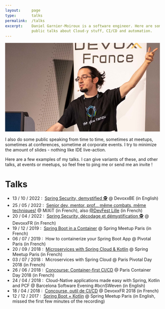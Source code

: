 ```yaml
---
layout:     page
type:       talks
permalink:  /talks
excerpt:    Daniel Garnier-Moiroux is a software engineer. Here are some of his
            public talks about Cloud-y stuff, CI/CD and automation.
---
```


<div id="cover-pic" class="text-center">
    <img src="/assets/talks.jpg" alt="Picture of the author live coding" />
</div>



I also do some public speaking from time to time, sometimes at meetups, sometimes
at conferences, sometime at corporate events. I try to minimize the amount of
slides - nothing like IDE live-action.

Here are a few examples of my talks. I can give variants of these, and other talks,
at events or meetups, so feel free to ping me or send me an invite !

<h1>Talks</h1>

<ul class="no-justify roomy-list">
    <li>
        <span>13 / 10 / 2022 :&nbsp;</span>
        <a href="https://www.youtube.com/watch?v=iJ2muJniikY" target="_blank" rel="noopener">Spring Security, demystified 🕵️</a>
        <span>@ DevoxxBE (in English)</span>
    </li>
    <li>
        <span>25 / 05 / 2022 :&nbsp;</span>
        <a href="https://vimeo.com/728604548" target="_blank" rel="noopener">Senior dev, mentor, prof... même combats, même techniques!</a>
        <span>@ MiXiT (in French),</span>
        <span>
          also <a href="https://www.youtube.com/watch?v=rsJovUjXK-Q" target="_blank" rel="noopener">@DevFest Lille</a> (in French)
        </span>
    </li>
    <li>
        <span>20 / 04 / 2022 :&nbsp;</span>
        <a href="https://www.youtube.com/watch?v=wYR6L_1Jb4I" target="_blank" rel="noopener">Spring Security, décodage et démystification 🕵️</a>
        <span>@ DevoxxFR (in French)</span>
    </li>
    <li>
        <span>19 / 12 / 2019 :&nbsp;</span>
        <a href="https://www.youtube.com/watch?v=LPu3CQUulz0" target="_blank" rel="noopener">Spring Boot in a Container</a>
        <span>@ Spring Meetup Paris (in French)</span>
    </li>
    <li>
        <span>06 / 07 / 2019 :&nbsp;</span>
        <span>How to containerize your Spring Boot App @ Pivotal Paris (in French)</span>
    </li>
    <li>
        <span>20 / 09 / 2018 :&nbsp;</span>
        <a href="https://www.youtube.com/watch?v=6XzG7u5fcBo" target="_blank" rel="noopener">Microservices with Spring Cloud & Kotlin</a>
        <span>@ Spring Meetup Paris (in French)</span>
    </li>
    <li>
        <span>03 / 07 / 2018 :&nbsp;</span>
        <span>Microservices with Spring Cloud @ Paris Pivotal Day 2018 (in French)</span>
    </li>
    <li>
        <span>26 / 06 / 2018 :&nbsp;</span>
        <a href="https://www.youtube.com/watch?v=Qv9FsIlyN-U" target="_blank" rel="noopener">Concourse: Container-first CI/CD</a>
        <span>@ Paris Container Day 2018 (in French)</span>
    </li>
    <li>
        <span>24 / 04 / 2018 :&nbsp;</span>
        <span>Cloud-Native applications made easy with Spring, Kotlin and PCF @ Barcelona Software Evening #bcnSWeven (in English)</span>
    </li>
    <li>
        <span>18 / 04 / 2018 :&nbsp;</span>
        <a href="https://www.youtube.com/watch?v=moiSC3gmCew" target="_blank" rel="noopener">Concourse, outil de CI/CD</a>
        <span>@ DevoxxFR 2018 (in French)</span>
    </li>
    <li>
        <span>12 / 12 / 2017 :&nbsp;</span>
        <a href="https://www.youtube.com/watch?v=At0Add4po3s" target="_blank" rel="noopener">Spring Boot + Kotlin</a>
        <span>@ Spring Meetup Paris (in English, missed the first few minutes of the recording)</span>
    </li>
</ul>
